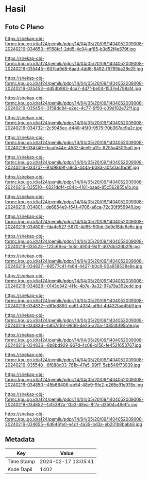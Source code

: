 # Hasil

## Foto C Plano

https://sirekap-obj-formc.kpu.go.id/af24/pemilu/pdpr/14/04/05/20/09/1404052009008-20240216-034653--ff158fc1-2dd5-4c04-af85-b3d52f4e579f.jpg

https://sirekap-obj-formc.kpu.go.id/af24/pemilu/pdpr/14/04/05/20/09/1404052009008-20240216-035445--607ca9d8-6aad-4dd6-8492-f9799ba28e25.jpg

https://sirekap-obj-formc.kpu.go.id/af24/pemilu/pdpr/14/04/05/20/09/1404052009008-20240216-035453--dd54b983-4ca7-4d7f-be04-1537e4798af4.jpg

https://sirekap-obj-formc.kpu.go.id/af24/pemilu/pdpr/14/04/05/20/09/1404052009008-20240216-035454--3158dc84-e2ec-4c77-9f50-c09d192e721f.jpg

https://sirekap-obj-formc.kpu.go.id/af24/pemilu/pdpr/14/04/05/20/09/1404052009008-20240216-034732--2c5945ee-d448-45f0-9575-70b367ee9a2c.jpg

https://sirekap-obj-formc.kpu.go.id/af24/pemilu/pdpr/14/04/05/20/09/1404052009008-20240216-034740--bcafe44e-4532-4ee9-a11c-6255a430f5a0.jpg

https://sirekap-obj-formc.kpu.go.id/af24/pemilu/pdpr/14/04/05/20/09/1404052009008-20240216-034747--91d9869f-a9c5-444a-b083-a0fa0acfbd9f.jpg

https://sirekap-obj-formc.kpu.go.id/af24/pemilu/pdpr/14/04/05/20/09/1404052009008-20240216-035510--0221ddf4-c84c-4181-baad-85c562855a1b.jpg

https://sirekap-obj-formc.kpu.go.id/af24/pemilu/pdpr/14/04/05/20/09/1404052009008-20240216-034801--de6854e9-f54f-4706-a6ca-72c30f956949.jpg

https://sirekap-obj-formc.kpu.go.id/af24/pemilu/pdpr/14/04/05/20/09/1404052009008-20240216-034806--fda4e527-5670-4d65-90bb-3e9e18dc6e6c.jpg

https://sirekap-obj-formc.kpu.go.id/af24/pemilu/pdpr/14/04/05/20/09/1404052009008-20240216-035523--122c69ea-1e3d-490d-9d1f-407db320b2f6.jpg

https://sirekap-obj-formc.kpu.go.id/af24/pemilu/pdpr/14/04/05/20/09/1404052009008-20240216-034827--66577c41-fe64-4427-b0c8-90a958538e9e.jpg

https://sirekap-obj-formc.kpu.go.id/af24/pemilu/pdpr/14/04/05/20/09/1404052009008-20240216-034828--0143c342-4f1c-4b7e-9a32-97a78a352edd.jpg

https://sirekap-obj-formc.kpu.go.id/af24/pemilu/pdpr/14/04/05/20/09/1404052009008-20240216-034832--d61e6890-ea6f-4334-af9d-4d432fae45b9.jpg

https://sirekap-obj-formc.kpu.go.id/af24/pemilu/pdpr/14/04/05/20/09/1404052009008-20240216-034834--b857c1b1-9636-4e25-a25a-10850b195b1e.jpg

https://sirekap-obj-formc.kpu.go.id/af24/pemilu/pdpr/14/04/05/20/09/1404052009008-20240216-034836--8b8bd929-967d-4c08-b156-fe4521653767.jpg

https://sirekap-obj-formc.kpu.go.id/af24/pemilu/pdpr/14/04/05/20/09/1404052009008-20240216-035548--6f888c03-761b-47e5-99f7-5eb546f73939.jpg

https://sirekap-obj-formc.kpu.go.id/af24/pemilu/pdpr/14/04/05/20/09/1404052009008-20240216-034850--45b68406-ab54-48e9-9fe2-e265e91e978e.jpg

https://sirekap-obj-formc.kpu.go.id/af24/pemilu/pdpr/14/04/05/20/09/1404052009008-20240216-034852--fa15382a-13a3-48ea-8f7a-d3504c49effc.jpg

https://sirekap-obj-formc.kpu.go.id/af24/pemilu/pdpr/14/04/05/20/09/1404052009008-20240216-034655--6d846fe0-e4d1-4a39-bd3a-eb201b8babb8.jpg


## Metadata

| Key        | Value               |
| ---------- | ------------------- |
| Time Stamp | 2024-02-17 13:05:41 |
| Kode Dapil | 1402                |



